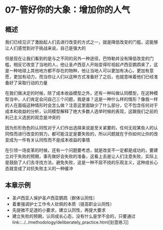 # 07-管好你的大象：增加你的人气


## 概述

我们已经见识了激励起人们去进行改变的方式之一，就是降低改变的门槛，这能够让人们感觉到对于挑战来说，自己是强大的

但是现在让我们看到的是与之不同的另外一种途径，巴特勒并没有降低改变的门槛，相反它改变了当地的人，他让圣卢西亚人开始变得珍视起卢西亚鹦鹉来了，这是一种地球上其他地方都不存在的物种，他让当地人可以更加有决心，更加有意愿，更加有动力，而当你让人们以这种方式准备好了之后，也就意味着他们已经准备好了采取行动的力量

在我们做决定的时候，除了成本收益模型之外，还有一种叫做认同模型，在这种模型当中，人们肯定会问自己三个问题，我是谁？这是一种什么样的情形？像我一样的人在面临这种情形时会怎么做？注意这里面缺少了什么部分，它不包含任何对于成本和收益的分析，认同模型解释了绝大多数人选举时候的表现，这跟我们之前的利己主义选民的观念是冲突的

因为形形色色的认同性对于人们作出选择来说是至关紧要的，任何无视某些人的认同性而进行改变的努力，都可能注定是要失败的，所以问题就在于你如何让你的改变成为一件有关认同性而不是成本收益的事情

在引领一场变革的时候，还有一个问题要考虑，就是改变不一定都是成功的，要建立对于失败的预期，事先做好会失败的准备，这看上去是让人们注意失败，实际上是鼓励了人们去寻找方法，避免失败，这是一种不屈不挠的乐观主义，这种成长心态就变成了对抗失败主义的一种缓冲

## 本章示例

* 圣卢西亚人保护圣卢西亚鹦鹉（群体认同性）
* 着重强调护士工作令人钦佩的本质（提高职业认同性）
* 先提微不足道的小要求，建立认同性，再提大要求
* 建立失败的预期，认同成长心态，没有什么是学不会的，只要通过 link::../../methodology/deliberately_practice.html[刻意练习]